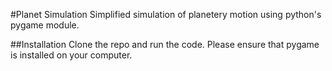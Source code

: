 #Planet Simulation
Simplified simulation of planetery motion using python's pygame module. 

##Installation
Clone the repo and run the code. Please ensure that pygame is installed on your computer.
